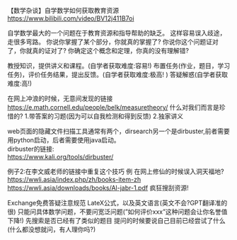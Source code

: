 
【数学杂谈】自学数学如何获取教育资源 https://www.bilibili.com/video/BV12j411B7oi


自学数学最大的一个问题在于教育资源和指导帮助的缺乏。
这样容易误入歧途，走很多弯路。
你说你掌握了某个部分，你就真的掌握了?
你说你这个问题证对了，你就真的证对了?
你确定这个概念和定理，你真的没有理解错?


教授知识，提供讲义和课程。(自学者获取难度:容易!)
布置任务(作业，题目，学习任务)，评价任务结果，提出反馈。(自学者获取难度:极高! )
答疑解惑(自学者获取难度:高!)


在网上冲浪的时候，无意间发现的链接
https://e.math.cornell.edu/people/belk/measuretheory/ 
什么对我们而言是珍惜的?
1.带答案的习题(因为可以自我检测和得到反馈)
2.独家讲义


web页面的隐藏文件扫描工具通常有两个，dirsearch另一个是dirbuster,前者需要用python启动，后者需要使用java启动。  
dirbuster的链接:  
https://www.kali.org/tools/dirbuster/


例子2:在李文威老师的链接中重复这个技巧
例
在网上修仙的时候误入洞天福地?
https://wwli.asia/index.php/zh/books-item-zh
https://wwli.asia/downloads/books/Al-jabr-1.pdf
疯狂搜刮资源!


Exchange免费答疑注意规范
LateX公式，以及英文语言(英文不会?GPT翻译准的很)
只能问具体数学问题，不要问宽泛问题(”如何评价xxx”这种问题会让你名誉值下降!)
先搜索是否已经有了类似的题目
提问的时候要说自己目前已经尝试了什么(什么都没想就问，有人理你吗?)

